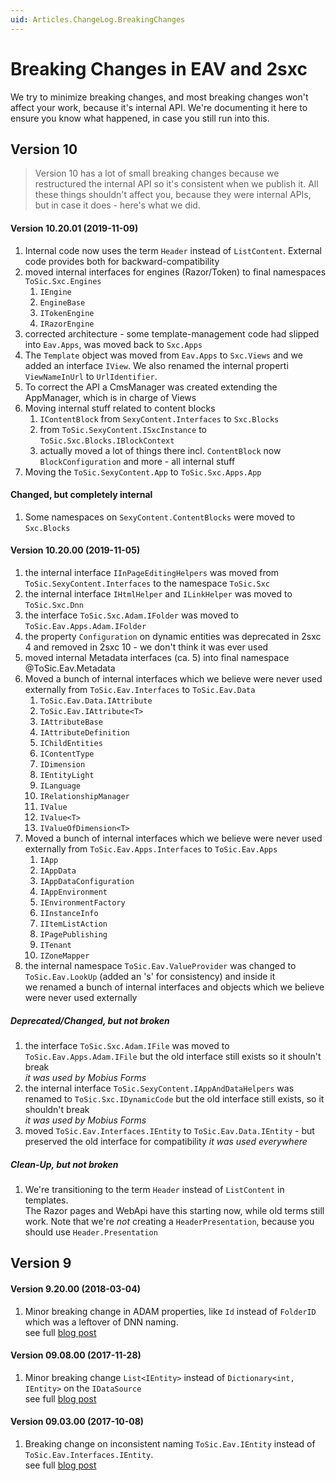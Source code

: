 ```yaml
---
uid: Articles.ChangeLog.BreakingChanges
---
```


# Breaking Changes in EAV and 2sxc

We try to minimize breaking changes, and most breaking changes won't affect your work, because it's internal API. 
We're documenting it here to ensure you know what happened, in case you still run into this.

## Version 10

> Version 10 has a lot of small breaking changes because 
> we restructured the internal API so it's consistent when we publish it. 
> All these things shouldn't affect you, because they were internal APIs, 
> but in case it does - here's what we did.

#### Version 10.20.01 (2019-11-09)

1. Internal code now uses the term `Header` instead of `ListContent`. External code provides both for backward-compatibility
1. moved internal interfaces for engines (Razor/Token) to final namespaces `ToSic.Sxc.Engines`
	1. `IEngine`
	1. `EngineBase`
	1. `ITokenEngine`
	1. `IRazorEngine`
1. corrected architecture - some template-management code had slipped into `Eav.Apps`, was moved back to `Sxc.Apps`
1. The `Template` object was moved from `Eav.Apps` to `Sxc.Views` and we added an interface `IView`. 
	We also renamed the internal properti `ViewNameInUrl` to `UrlIdentifier`. 
1. To correct the API a CmsManager was created extending the AppManager, which is in charge of Views
1. Moving internal stuff related to content blocks
	1. `IContentBlock` from `SexyContent.Interfaces` to `Sxc.Blocks`
	1. from `ToSic.SexyContent.ISxcInstance` to `ToSic.Sxc.Blocks.IBlockContext`
	1. actually moved a lot of things there incl. `ContentBlock` now `BlockConfiguration` and more - all internal stuff
1. Moving the `ToSic.SexyContent.App` to `ToSic.Sxc.Apps.App`

#### Changed, but completely internal

1. Some namespaces on `SexyContent.ContentBlocks` were moved to `Sxc.Blocks`


#### Version 10.20.00 (2019-11-05)

1. the internal interface `IInPageEditingHelpers` was moved from `ToSic.SexyContent.Interfaces` to the namespace `ToSic.Sxc`
1. the internal interface `IHtmlHelper` and `ILinkHelper` was moved to `ToSic.Sxc.Dnn`
1. the interface `ToSic.Sxc.Adam.IFolder` was moved to `ToSic.Eav.Apps.Adam.IFolder`
1. the property `Configuration` on dynamic entities was deprecated in 2sxc 4 and removed in 2sxc 10 - we don't think it was ever used
1. moved internal Metadata interfaces (ca. 5) into final namespace @ToSic.Eav.Metadata
1. Moved a bunch of internal interfaces which we believe were never used externally from `ToSic.Eav.Interfaces` to `ToSic.Eav.Data`
	1. `ToSic.Eav.Data.IAttribute`
	1. `ToSic.Eav.IAttribute<T>`
	1. `IAttributeBase`
	1. `IAttributeDefinition`
	1. `IChildEntities` 
	1. `IContentType`
	1. `IDimension`
	1. `IEntityLight`
	1. `ILanguage`
	1. `IRelationshipManager`
	1. `IValue`
	1. `IValue<T>`
	1. `IValueOfDimension<T>`
1. Moved a bunch of internal interfaces which we believe were never used externally from `ToSic.Eav.Apps.Interfaces` to `ToSic.Eav.Apps`
	1. `IApp`
	1. `IAppData`
	1. `IAppDataConfiguration`
	1. `IAppEnvironment`
	1. `IEnvironmentFactory`
	1. `IInstanceInfo`
	1. `IItemListAction`
	1. `IPagePublishing`
	1. `ITenant`
	1. `IZoneMapper`
1. the internal namespace `ToSic.Eav.ValueProvider` was changed to `ToSic.Eav.LookUp` (added an 's' for consistency) and inside it  
	we renamed a bunch of internal interfaces and objects which we believe were never used externally

##### Deprecated/Changed, but not broken

1. the interface `ToSic.Sxc.Adam.IFile` was moved to `ToSic.Eav.Apps.Adam.IFile` but the old interface still exists so it shouln't break  
	_it was used by Mobius Forms_
1. the internal interface `ToSic.SexyContent.IAppAndDataHelpers` was renamed to `ToSic.Sxc.IDynamicCode` but the old interface still exists, so it shouldn't break  
	_it was used by Mobius Forms_
1. moved `ToSic.Eav.Interfaces.IEntity` to `ToSic.Eav.Data.IEntity` - but preserved the old interface for compatibility
	_it was used everywhere_

##### Clean-Up, but not broken

1. We're transitioning to the term `Header` instead of `ListContent` in templates.  
	The Razor pages and WebApi have this starting now, while old terms still work. 
	Note that we're _not_ creating a `HeaderPresentation`, because you should use `Header.Presentation`

## Version 9

#### Version 9.20.00 (2018-03-04)

1. Minor breaking change in ADAM properties, like `Id` instead of `FolderID` which was a leftover of DNN naming.  
	see full [blog post](https://2sxc.org/en/blog/post/working-with-the-breaking-change-adam-objects-2sxc-9-20)

#### Version 09.08.00 (2017-11-28)

1. Minor breaking change `List<IEntity>` instead of `Dictionary<int, IEntity>` on the `IDataSource`  
	see full [blog post](https://2sxc.org/en/blog/post/fixing-the-breaking-change-in-2sxc-9-8-list-instead-of-dictionary)

#### Version 09.03.00 (2017-10-08)

1. Breaking change on inconsistent naming `ToSic.Eav.IEntity` instead of `ToSic.Eav.Interfaces.IEntity`.  
	see full [blog post](https://2sxc.org/en/blog/post/fixing-the-breaking-change-on-tosic-eav-ientity-in-2sxc-9-3)